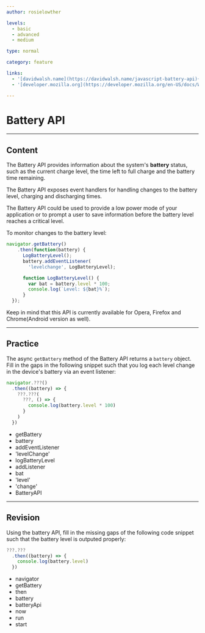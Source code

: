 ```yaml
---
author: rosielowther

levels:
  - basic
  - advanced
  - medium

type: normal

category: feature

links:
  - '[davidwalsh.name](https://davidwalsh.name/javascript-battery-api){website}'
  - '[developer.mozilla.org](https://developer.mozilla.org/en-US/docs/Web/API/Battery_Status_API){website}'

---
```

# Battery API

---
## Content

The Battery API provides information about the system's **battery** status, such as the current charge level, the time left to full charge and the battery time remaining.

The Battery API exposes event handlers for handling changes to the battery level, charging and discharging times.

The Battery API could be used to provide a low power mode of your application or to prompt a user to save information before the battery level reaches a critical level.

To monitor changes to the battery level:

```javascript
navigator.getBattery()
    .then(function(battery) {
      LogBatteryLevel();
      battery.addEventListener(
        'levelchange', LogBatteryLevel);

      function LogBatteryLevel() {
        var bat = battery.level * 100;
        console.log(`Level: ${bat}%`);
      }
  });
```

Keep in mind that this API is currently available for Opera, Firefox and Chrome(Android version as well).

---
## Practice

The async `getBattery` method of the Battery API returns a `battery` object. Fill in the gaps in the following snippet such that you log each level change in the device's battery via an event listener:

```javascript
navigator.???()
  .then((battery) => {
    ???.???(
      ???, () => {
        console.log(battery.level * 100)
      }
    )
  })
```

* getBattery
* battery
* addEventListener
* 'levelChange'
* logBatteryLevel
* addListener
* bat
* 'level'
* 'change'
* BatteryAPI

---
## Revision

Using the battery API, fill in the missing gaps of the following code snippet such that the battery level is outputed properly:

```javascript
???.???
  .then((battery) => {
    console.log(battery.level)
  })
```

* navigator
* getBattery
* then
* battery
* batteryApi
* now
* run
* start
 
